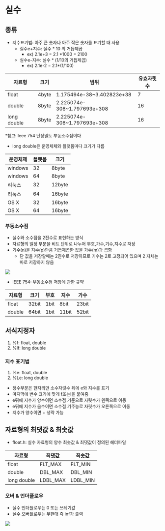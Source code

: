 # 실수

## 종류

- 지수표기법: 아주 큰 숫자나 아주 작은 숫자를 표기할 때 사용
  - 실수e+지수: 실수 * 10 의 거듭제곱
    - ex) 2.1e+3 = 2.1 *1000 = 2100
  - 실수e-지수: 실수 * (1/10의 거듭제곱)
    - ex) 2.1e-2 = 2.1*(1/100)

| 자료형      | 크기  | 범위                        | 유효자릿수 |
| ----------- | ----- | --------------------------- | ---------- |
| float       | 4byte | 1.175494e-38~3.402823e+38   | 7          |
| double      | 8byte | 2.225074e-308~1.797693e+308 | 16         |
| long double | 8byte | 2.225074e-308~1.797693e+308 | 16         |

*참고: leee 754 단정밀도 부동소수점이다

- long double은 운영체체와 플랫폼마다 크기가 다름

| 운영체제 | 플랫폼 | 크기   |
| -------- | ------ | ------ |
| windows  | 32     | 8byte  |
| windows  | 64     | 8byte  |
| 리눅스   | 32     | 12byte |
| 리눅스   | 64     | 16byte |
| OS X     | 32     | 16byte |
| OS X     | 64     | 16byte |

### 부동소수점

- 실수와 소수점을 2진수로 표현하는 방식
- 자료형의 일정 부분을 비트 단위로 나누어 부호,가수,기수,지수로 저장
- 기수(n)을 지수(p)만큼 거듭제곱한 값을 가수(m)과 곱함
  - 단 값을 저장할때는 2진수로 저장하므로 기수는 2로 고정되어 있으며 2 자체는 따로 저장하지 않음

![](https://dojang.io/pluginfile.php/95/mod_page/content/42/unit8-1.png)

- IEEE 754: 부동소수점 저장에 관한 규약

| 자료형 | 크기  | 부호 | 지수  | 가수  |
| ------ | ----- | ---- | ----- | ----- |
| float  | 32bit | 1bit | 8bit  | 23bit |
| double | 64bit | 1bit | 11bit | 52bit |



## 서식지정자

1. %f: float, double
2. %lf: long double

### 지수 표기법

1. %e: float, double
2. %Le: long double 

- 정수부분은 한자리만 소수자릿수 뒤에 e와 지수를 표기
- 마지막에 변수 크기에 맞게 f또는l을 붙여줌	
- e뒤에 지수가 양수이면 소수점 기준으로 자릿수가 왼쪽으로 이동
- e뒤에 지수가 음수이면 소수점 기주능로 자릿수가 오른쪽으로 이동
- 지수가 양수이면 + 생략 가능



## 자료형의 최댓값 & 최솟값

- float.h: 실수 자료형의 양수 최솟값 & 최댓값이 정의된 헤더파일

| 자료형      | 최댓값   | 최솟값   |
| ----------- | -------- | -------- |
| float       | FLT_MAX  | FLT_MIN  |
| double      | DBL_MAX  | DBL_MIN  |
| long double | LDBL_MAX | LDBL_MIN |

### 오버 & 언더플로우

- 실수 언더플로우는 0 또는 쓰레기값
- 실수 오버플로우는 무한대 즉 inf가 출력

![](https://dojang.io/pluginfile.php/99/mod_page/content/30/unit8-2.png)